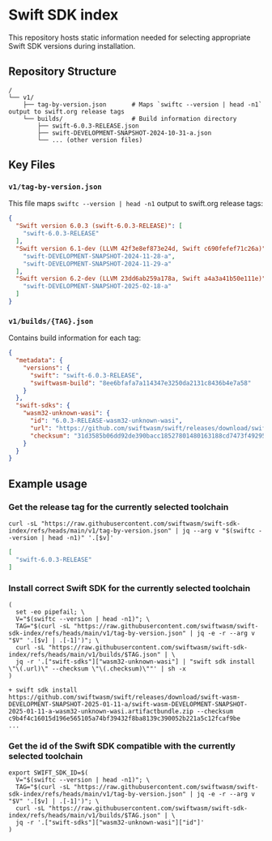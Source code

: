 # Swift SDK index

This repository hosts static information needed for selecting appropriate Swift SDK versions during installation.

## Repository Structure

```
/
└── v1/
    ├── tag-by-version.json       # Maps `swiftc --version | head -n1` output to swift.org release tags
    └── builds/                   # Build information directory
        ├── swift-6.0.3-RELEASE.json
        ├── swift-DEVELOPMENT-SNAPSHOT-2024-10-31-a.json
        └── ... (other version files)
```

## Key Files

### `v1/tag-by-version.json`

This file maps `swiftc --version | head -n1` output to swift.org release tags:

```json
{
  "Swift version 6.0.3 (swift-6.0.3-RELEASE)": [
    "swift-6.0.3-RELEASE"
  ],
  "Swift version 6.1-dev (LLVM 42f3e8ef873e24d, Swift c690fefef71c26a)": [
    "swift-DEVELOPMENT-SNAPSHOT-2024-11-28-a",
    "swift-DEVELOPMENT-SNAPSHOT-2024-11-29-a"
  ],
  "Swift version 6.2-dev (LLVM 23dd6ab259a178a, Swift a4a3a41b50e111e)": [
    "swift-DEVELOPMENT-SNAPSHOT-2025-02-18-a"
  ]
}
```

### `v1/builds/{TAG}.json`

Contains build information for each tag:

```json
{
  "metadata": {
    "versions": {
      "swift": "swift-6.0.3-RELEASE",
      "swiftwasm-build": "8ee6bfafa7a114347e3250da2131c8436b4e7a58"
    }
  },
  "swift-sdks": {
    "wasm32-unknown-wasi": {
      "id": "6.0.3-RELEASE-wasm32-unknown-wasi",
      "url": "https://github.com/swiftwasm/swift/releases/download/swift-wasm-6.0.3-RELEASE/swift-wasm-6.0.3-RELEASE-wasm32-unknown-wasi.artifactbundle.zip",
      "checksum": "31d3585b06dd92de390bacc18527801480163188cd7473f492956b5e213a8618"
    }
  }
}
```

## Example usage

### Get the release tag for the currently selected toolchain

```console
curl -sL "https://raw.githubusercontent.com/swiftwasm/swift-sdk-index/refs/heads/main/v1/tag-by-version.json" | jq --arg v "$(swiftc --version | head -n1)" '.[$v]'
```

```json
[
  "swift-6.0.3-RELEASE"
]
```

### Install correct Swift SDK for the currently selected toolchain

```console
(
  set -eo pipefail; \
  V="$(swiftc --version | head -n1)"; \
  TAG="$(curl -sL "https://raw.githubusercontent.com/swiftwasm/swift-sdk-index/refs/heads/main/v1/tag-by-version.json" | jq -e -r --arg v "$V" '.[$v] | .[-1]')"; \
  curl -sL "https://raw.githubusercontent.com/swiftwasm/swift-sdk-index/refs/heads/main/v1/builds/$TAG.json" | \
  jq -r '.["swift-sdks"]["wasm32-unknown-wasi"] | "swift sdk install \"\(.url)\" --checksum \"\(.checksum)\""' | sh -x
)
```

```
+ swift sdk install https://github.com/swiftwasm/swift/releases/download/swift-wasm-DEVELOPMENT-SNAPSHOT-2025-01-11-a/swift-wasm-DEVELOPMENT-SNAPSHOT-2025-01-11-a-wasm32-unknown-wasi.artifactbundle.zip --checksum c9b4f4c16015d196e565105a74bf39432f8ba8139c390052b221a5c12fcaf9be
...
```

### Get the id of the Swift SDK compatible with the currently selected toolchain

```console
export SWIFT_SDK_ID=$(
  V="$(swiftc --version | head -n1)"; \
  TAG="$(curl -sL "https://raw.githubusercontent.com/swiftwasm/swift-sdk-index/refs/heads/main/v1/tag-by-version.json" | jq -e -r --arg v "$V" '.[$v] | .[-1]')"; \
  curl -sL "https://raw.githubusercontent.com/swiftwasm/swift-sdk-index/refs/heads/main/v1/builds/$TAG.json" | \
  jq -r '.["swift-sdks"]["wasm32-unknown-wasi"]["id"]'
)
```
